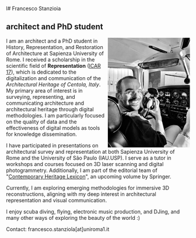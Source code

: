 l# Francesco Stanzioia

## architect and PhD student

<img align="right" width="auto" height="300" src="profile pic 2.jpg">

I am an architect and a PhD student in History, Representation, and Restoration of Architecture at Sapienza University of Rome. I received a scholarship in the scientific field of **Representation** ([ICAR 17](https://www.unioneitalianadisegno.it/wp/declaratoria/)), which is dedicated to the digitalization and communication of the *Architectural Heritage of Centola, Italy*. My primary area of interest is in surveying, representing, and communicating architecture and architectural heritage through digital methodologies. I am particularly focused on the quality of data and the effectiveness of digital models as tools for knowledge dissemination.

I have participated in presentations on architectural survey and representation at both Sapienza University of Rome and the University of São Paulo (IAU.USP). I serve as a tutor in workshops and courses focused on 3D laser scanning and digital photogrammetry. Additionally, I am part of the editorial team of "[Contemporary Heritage Lexicon](https://contemporaryheritage.wixsite.com/lexicon)", an upcoming volume by Springer.

Currently, I am exploring emerging methodologies for immersive 3D reconstructions, aligning with my deep interest in architectural representation and visual communication.

I enjoy scuba diving, flying, electronic music production, and DJing, and many other ways of exploring the beauty of the world :)

Contact: francesco.stanziola[at]uniroma1.it




